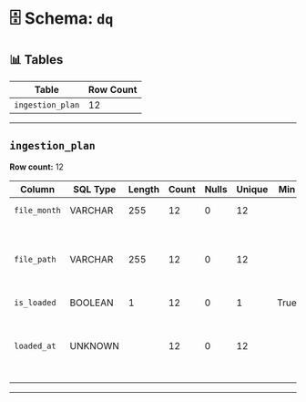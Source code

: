 # 🗄️ Schema: `dq`

## 📊 Tables

| Table | Row Count |
|------|-----------|
| `ingestion_plan` | 12 |

---
## `ingestion_plan`

**Row count:** 12

| Column | SQL Type | Length | Count | Nulls | Unique | Min | Max | Sample |
|--------|-----------|--------|-------|-------|--------|-----|-----|--------|
| `file_month` | VARCHAR | 255 | 12 | 0 | 12 |  |  | ['2025-01', '2025-04', '2025-07'] |
| `file_path` | VARCHAR | 255 | 12 | 0 | 12 |  |  | ['data/raw/yellow_tripdata_2025-01.parquet', 'data/raw/yellow_tripdata_2025-04.parquet', 'data/raw/yellow_tripdata_2025-07.parquet'] |
| `is_loaded` | BOOLEAN | 1 | 12 | 0 | 1 | True | True | [True] |
| `loaded_at` | UNKNOWN |  | 12 | 0 | 12 |  |  | [Timestamp('2025-10-27 13:54:39.667795'), Timestamp('2025-10-27 13:54:40.624116'), Timestamp('2025-10-27 13:54:41.538830')] |

---
